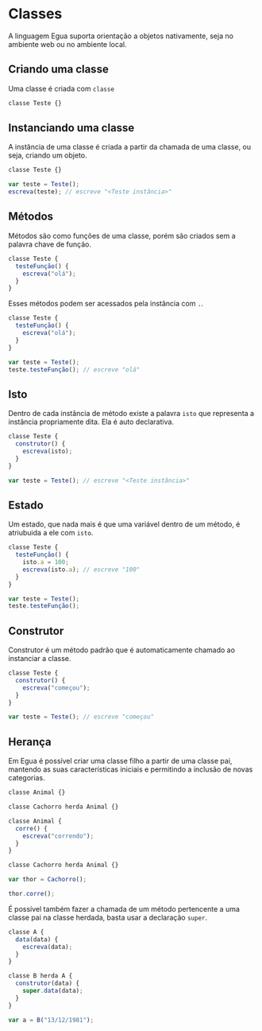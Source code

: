 # Classes

A linguagem Egua suporta orientação a objetos nativamente, seja no ambiente web ou no ambiente local.

## Criando uma classe

Uma classe é criada com `classe`

```js
classe Teste {}
```

## Instanciando uma classe

A instância de uma classe é criada a partir da chamada de uma classe, ou seja, criando um objeto.

```js
classe Teste {}

var teste = Teste();
escreva(teste); // escreve "<Teste instância>"
```

## Métodos

Métodos são como funções de uma classe, porém são criados sem a palavra chave de função.

```js
classe Teste {
  testeFunção() {
    escreva("olá");
  }
}
```

Esses métodos podem ser acessados pela instância com `.`.

```js
classe Teste {
  testeFunção() {
    escreva("olá");
  }
}

var teste = Teste();
teste.testeFunção(); // escreve "olá"
```

## Isto

Dentro de cada instância de método existe a palavra `isto` que representa a instância propriamente dita. Ela é auto declarativa.

```js
classe Teste {
  construtor() {
    escreva(isto);
  }
}

var teste = Teste(); // escreve "<Teste instância>"
```

## Estado

Um estado, que nada mais é que uma variável dentro de um método, é atriubuida a ele com `isto`.

```js
classe Teste {
  testeFunção() {
    isto.a = 100;
    escreva(isto.a); // escreve "100"
  }
}

var teste = Teste();
teste.testeFunção();
```

## Construtor

Construtor é um método padrão que é automaticamente chamado ao instanciar a classe.

```js
classe Teste {
  construtor() {
    escreva("começou");
  }
}

var teste = Teste(); // escreve "começou"
```

## Herança

Em Egua é possível criar uma classe filho a partir de uma classe pai, mantendo as suas características iniciais e permitindo a inclusão de novas categorias.

```js
classe Animal {}

classe Cachorro herda Animal {}
```


```js
classe Animal {
  corre() {
    escreva("correndo");
  }
}

classe Cachorro herda Animal {}

var thor = Cachorro();

thor.corre();
```

É possível também fazer a chamada de um método pertencente a uma classe pai na classe herdada, basta usar a declaração `super`.

```js
classe A {
  data(data) {
    escreva(data);
  }
}

classe B herda A {
  construtor(data) {
    super.data(data);
  }
}

var a = B("13/12/1981");
```
